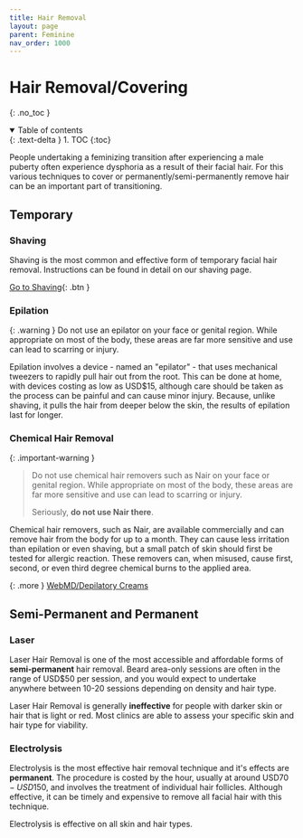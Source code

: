 ```yaml
---
title: Hair Removal
layout: page
parent: Feminine
nav_order: 1000
---
```

# Hair Removal/Covering
{: .no_toc }

<details open markdown="block">
  <summary>
    Table of contents
  </summary>
  {: .text-delta }
1. TOC
{:toc}
</details>

People undertaking a feminizing transition after experiencing a male puberty often experience dysphoria as a result of their facial hair. For this various techniques to cover or permanently/semi-permanently remove hair can be an important part of transitioning.

## Temporary
### Shaving

Shaving is the most common and effective form of temporary facial hair removal. Instructions can be found in detail on our shaving page.

[Go to Shaving](/starter-guide/shaving.html){: .btn }

### Epilation

{: .warning }
Do not use an epilator on your face or genital region. While appropriate on most of the body, these areas are far more sensitive and use can lead to scarring or injury.

Epilation involves a device - named an "epilator" - that uses mechanical tweezers to rapidly pull hair out from the root. This can be done at home, with devices costing as low as USD$15, although care should be taken as the process can be painful and can cause minor injury. Because, unlike shaving, it pulls the hair from deeper below the skin, the results of epilation last for longer.

### Chemical Hair Removal

{: .important-warning }
> Do not use chemical hair removers such as Nair on your face or genital region. While appropriate on most of the body, these areas are far more sensitive and use can lead to scarring or injury. 
>
> Seriously, **do not use Nair there**.

Chemical hair removers, such as Nair, are available commercially and can remove hair from the body for up to a month. They can cause less irritation than epilation or even shaving, but a small patch of skin should first be tested for allergic reaction. These removers can, when misused, cause first, second, or even third degree chemical burns to the applied area.

{: .more }
[WebMD/Depilatory Creams](https://www.webmd.com/beauty/what-to-know-depilatory-creams)


## Semi-Permanent and Permanent
### Laser
Laser Hair Removal is one of the most accessible and affordable forms of **semi-permanent** hair removal. Beard area-only sessions are often in the range of USD$50 per session, and you would expect to undertake anywhere between 10-20 sessions depending on density and hair type.

Laser Hair Removal is generally **ineffective** for people with darker skin or hair that is light or red. Most clinics are able to assess your specific skin and hair type for viability.

### Electrolysis
Electrolysis is the most effective hair removal technique and it's effects are **permanent**. The procedure is costed by the hour, usually at around USD$70-USD$150, and involves the treatment of individual hair follicles. Although effective, it can be timely and expensive to remove all facial hair with this technique.

Electrolysis is effective on all skin and hair types.